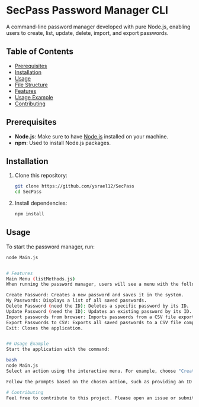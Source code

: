 # SecPass Password Manager CLI 

A command-line password manager developed with pure Node.js, enabling users to create, list, update, delete, import, and export passwords.

## Table of Contents
- [Prerequisites](#prerequisites)
- [Installation](#installation)
- [Usage](#usage)
- [File Structure](#file-structure)
- [Features](#features)
- [Usage Example](#usage-example)
- [Contributing](#contributing)

## Prerequisites
- **Node.js**: Make sure to have [Node.js](https://nodejs.org/) installed on your machine.
- **npm**: Used to install Node.js packages.

## Installation
1. Clone this repository:
    ```bash
    git clone https://github.com/ysrael12/SecPass
    cd SecPass
    ```

2. Install dependencies:
    ```bash
    npm install
    ```

## Usage
To start the password manager, run:
```bash
node Main.js


# Features
Main Menu (listMethods.js)
When running the password manager, users will see a menu with the following actions:

Create Password: Creates a new password and saves it in the system.
My Passwords: Displays a list of all saved passwords.
Delete Password (need the ID): Deletes a specific password by its ID.
Update Password (need the ID): Updates an existing password by its ID.
Import passwords from browser: Imports passwords from a CSV file exported from the browser.
Export Passwords to CSV: Exports all saved passwords to a CSV file compatible with browsers.
Exit: Closes the application.


## Usage Example
Start the application with the command:

bash
node Main.js
Select an action using the interactive menu. For example, choose "Create Password" to add a new password.

Follow the prompts based on the chosen action, such as providing an ID when deleting or updating a password.

# Contributing
Feel free to contribute to this project. Please open an issue or submit a pull request with improvements or new features.